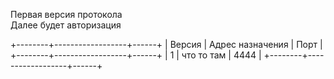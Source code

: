 Первая версия протокола  
Далее будет авторизация  

+--------+------------------+------+
| Версия | Адрес назначения | Порт |
+--------+------------------+------+
|    1   | что то там       | 4444 |
+--------+------------------+------+